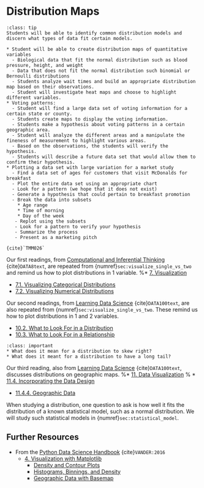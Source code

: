 # Distribution Maps

```{admonition} Learning Outcome
:class: tip
Students will be able to identify common distribution models and discern what types of data fit certain models.
```

```{admonition} Sample Tasks
* Student will be able to create distribution maps of quantitative variables
  - Biological data that fit the normal distribution such as blood pressure, height, and weight
  - Data that does not fit the normal distribution such binomial or Bernoulli distributions
  - Students analyze wait times and build an appropriate distribution map based on their observations.
  - Student will investigate heat maps and choose to highlight different variables.
* Voting patterns:
  - Student will find a large data set of voting information for a certain state or county.
  - Students create maps to display the voting information.
  - Students make a hypothesis about voting patterns in a certain geographic area.
  - Student will analyze the different areas and a manipulate the fineness of measurement to highlight various areas.
  - Based on the observations, the students will verify the hypothesis.
  - Students will describe a future data set that would allow them to confirm their hypothesis.
* Plotting a data set with large variation for a market study
  - Find a data set of ages for customers that visit McDonalds for breakfast
  - Plot the entire data set using an appropriate chart
  - Look for a pattern (we hope that it does not exist)
  - Generate a hypothesis that could pertain to breakfast promotion
  - Break the data into subsets
	* Age range
	* Time of morning
	* Day of the week
   - Replot using the subsets
   - Look for a pattern to verify your hypothesis
   - Summarize the process
   - Present as a marketing pitch

{cite}`TMM026`
```
Our first readings, from [Computational and Inferential Thinking](https://inferentialthinking.com/chapters/intro.html) {cite}`DATA8text`, are repeated from {numref}`sec:visualize_single_vs_two` and remind us how to plot distributions in 1 variable.
%* [7. Visualization](https://inferentialthinking.com/chapters/07/Visualization.html) 
* [7.1. Visualizing Categorical Distributions](https://inferentialthinking.com/chapters/07/1/Visualizing_Categorical_Distributions.html)
* [7.2. Visualizing Numerical Distributions](https://inferentialthinking.com/chapters/07/2/Visualizing_Numerical_Distributions.html)

Our second readings, from  [Learning Data Science](http://www.textbook.ds100.org/) {cite}`DATA100text`, are also repeated from {numref}`sec:visualize_single_vs_two`.
These remind us how to plot distributions in 1 and 2 variables.
* [10.2. What to Look For in a Distribution](http://www.textbook.ds100.org/ch/10/eda_distributions.html)
* [10.3. What to Look For in a Relationship](http://www.textbook.ds100.org/ch/10/eda_relationships.html)

```{admonition} Reading Questions
:class: important
* What does it mean for a distribution to skew right?
* What does it meant for a distribution to have a long tail?
```

Our third reading, also from [Learning Data Science](http://www.textbook.ds100.org/) {cite}`DATA100text`, discusses distributions on geographic maps. 
%* [11. Data Visualization](http://www.textbook.ds100.org/ch/11/viz_intro.html)
%  * [11.4. Incorporating the Data Design](http://www.textbook.ds100.org/ch/11/viz_data_design.html)
* [11.4.4. Geographic Data](http://www.textbook.ds100.org/ch/11/viz_data_design.html#geographic-data)
	
	
When studying a distribution, one question to ask is how well it fits the distribution of a known statistical model, such as a normal distribution. 
We will study such statistical models in {numref}`sec:statistical_model`.
	
## Further Resources	
	
* From the [Python Data Science Handbook](https://jakevdp.github.io/PythonDataScienceHandbook/) {cite}`VANDER:2016`
  * [4. Visualization with Matplotlib](https://jakevdp.github.io/PythonDataScienceHandbook/04.00-introduction-to-matplotlib.html)
    * [Density and Contour Plots](https://jakevdp.github.io/PythonDataScienceHandbook/04.04-density-and-contour-plots.html)
    * [Histograms, Binnings, and Density](https://jakevdp.github.io/PythonDataScienceHandbook/04.05-histograms-and-binnings.html)
    * [Geographic Data with Basemap](https://jakevdp.github.io/PythonDataScienceHandbook/04.13-geographic-data-with-basemap.html)

	
